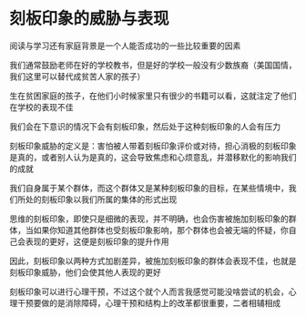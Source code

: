 # 刻板印象的威胁与表现
阅读与学习还有家庭背景是一个人能否成功的一些比较重要的因素

我们通常鼓励老师在好的学校教书，但是好的学校一般没有少数族裔（美国国情，我们这里可以替代成贫苦人家的孩子）

生在贫困家庭的孩子，在他们小时候家里只有很少的书籍可以看，这就注定了他们在学校的表现不佳

我们会在下意识的情况下会有刻板印象，然后处于这种刻板印象的人会有压力

刻板印象威胁的定义是：害怕被人带着刻板印象评价或对待，担心消极的刻板印象是真的，或者别人认为是真的，这会导致焦虑和心烦意乱，并潜移默化的影响我们的成就

我们自身属于某个群体，而这个群体又是某种刻板印象的目标，在某些情境中，我们所处的刻板印象以我们所属的集体的形式出现

思维的刻板印象，即使只是细微的表现，并不明确，也会伤害被施加刻板印象的群体，当如果你知道其他群体也受刻板印象影响，那个群体也会被无端的怀疑，你自己会表现的更好，这便是刻板印象的提升作用

因此，刻板印象以两种方式加剧差异，被施加刻板印象的群体会表现不佳，也就是刻板印象威胁，他们会使其他人表现的更好

刻板印象可以进行心理干预，不过这个就个人而言我感觉可能没啥尝试的机会，心理干预要做的是消除障碍，心理干预和结构上的改革都很重要，二者相辅相成

